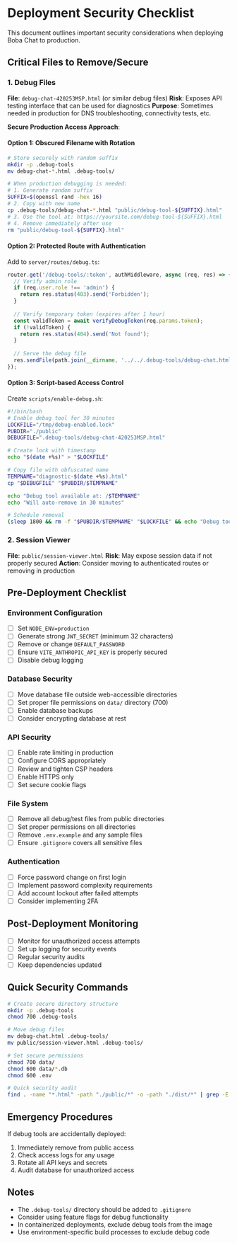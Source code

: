 # Deployment Security Checklist

This document outlines important security considerations when deploying Boba Chat to production.

## Critical Files to Remove/Secure

### 1. Debug Files
**File**: `debug-chat-420253MSP.html` (or similar debug files)
**Risk**: Exposes API testing interface that can be used for diagnostics
**Purpose**: Sometimes needed in production for DNS troubleshooting, connectivity tests, etc.

**Secure Production Access Approach**:

#### Option 1: Obscured Filename with Rotation
```bash
# Store securely with random suffix
mkdir -p .debug-tools
mv debug-chat-*.html .debug-tools/

# When production debugging is needed:
# 1. Generate random suffix
SUFFIX=$(openssl rand -hex 16)
# 2. Copy with new name
cp .debug-tools/debug-chat-*.html "public/debug-tool-${SUFFIX}.html"
# 3. Use the tool at: https://yoursite.com/debug-tool-${SUFFIX}.html
# 4. Remove immediately after use
rm "public/debug-tool-${SUFFIX}.html"
```

#### Option 2: Protected Route with Authentication
Add to `server/routes/debug.ts`:
```typescript
router.get('/debug-tools/:token', authMiddleware, async (req, res) => {
  // Verify admin role
  if (req.user.role !== 'admin') {
    return res.status(403).send('Forbidden');
  }
  
  // Verify temporary token (expires after 1 hour)
  const validToken = await verifyDebugToken(req.params.token);
  if (!validToken) {
    return res.status(404).send('Not found');
  }
  
  // Serve the debug file
  res.sendFile(path.join(__dirname, '../../.debug-tools/debug-chat.html'));
});
```

#### Option 3: Script-based Access Control
Create `scripts/enable-debug.sh`:
```bash
#!/bin/bash
# Enable debug tool for 30 minutes
LOCKFILE="/tmp/debug-enabled.lock"
PUBDIR="./public"
DEBUGFILE=".debug-tools/debug-chat-420253MSP.html"

# Create lock with timestamp
echo "$(date +%s)" > "$LOCKFILE"

# Copy file with obfuscated name
TEMPNAME="diagnostic-$(date +%s).html"
cp "$DEBUGFILE" "$PUBDIR/$TEMPNAME"

echo "Debug tool available at: /$TEMPNAME"
echo "Will auto-remove in 30 minutes"

# Schedule removal
(sleep 1800 && rm -f "$PUBDIR/$TEMPNAME" "$LOCKFILE" && echo "Debug tool removed") &
```

### 2. Session Viewer
**File**: `public/session-viewer.html`
**Risk**: May expose session data if not properly secured
**Action**: Consider moving to authenticated routes or removing in production

## Pre-Deployment Checklist

### Environment Configuration
- [ ] Set `NODE_ENV=production`
- [ ] Generate strong `JWT_SECRET` (minimum 32 characters)
- [ ] Remove or change `DEFAULT_PASSWORD`
- [ ] Ensure `VITE_ANTHROPIC_API_KEY` is properly secured
- [ ] Disable debug logging

### Database Security
- [ ] Move database file outside web-accessible directories
- [ ] Set proper file permissions on `data/` directory (700)
- [ ] Enable database backups
- [ ] Consider encrypting database at rest

### API Security
- [ ] Enable rate limiting in production
- [ ] Configure CORS appropriately
- [ ] Review and tighten CSP headers
- [ ] Enable HTTPS only
- [ ] Set secure cookie flags

### File System
- [ ] Remove all debug/test files from public directories
- [ ] Set proper permissions on all directories
- [ ] Remove `.env.example` and any sample files
- [ ] Ensure `.gitignore` covers all sensitive files

### Authentication
- [ ] Force password change on first login
- [ ] Implement password complexity requirements
- [ ] Add account lockout after failed attempts
- [ ] Consider implementing 2FA

## Post-Deployment Monitoring

- [ ] Monitor for unauthorized access attempts
- [ ] Set up logging for security events
- [ ] Regular security audits
- [ ] Keep dependencies updated

## Quick Security Commands

```bash
# Create secure directory structure
mkdir -p .debug-tools
chmod 700 .debug-tools

# Move debug files
mv debug-chat.html .debug-tools/
mv public/session-viewer.html .debug-tools/

# Set secure permissions
chmod 700 data/
chmod 600 data/*.db
chmod 600 .env

# Quick security audit
find . -name "*.html" -path "./public/*" -o -path "./dist/*" | grep -E "(debug|test|sample)"
```

## Emergency Procedures

If debug tools are accidentally deployed:
1. Immediately remove from public access
2. Check access logs for any usage
3. Rotate all API keys and secrets
4. Audit database for unauthorized access

## Notes

- The `.debug-tools/` directory should be added to `.gitignore`
- Consider using feature flags for debug functionality
- In containerized deployments, exclude debug tools from the image
- Use environment-specific build processes to exclude debug code